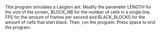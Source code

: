 This program simulates a Langton ant.
Modify the parameter LENGTH for the size of the screen, BLOCK_NB for the number of cells in a single line, FPS for the amount of frames per second and BLACK_BLOCKS for the amount of cells that start black.
Then, run the program. Press space to end the program.
